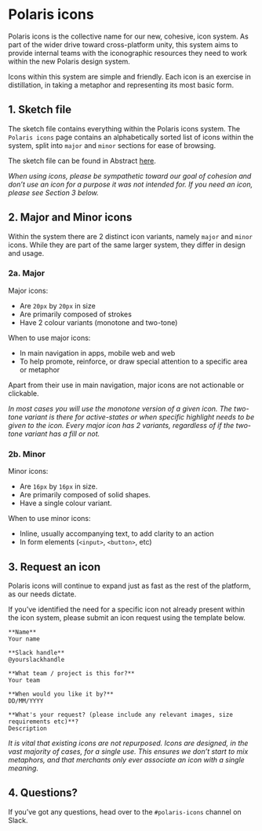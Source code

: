 # Polaris icons

Polaris icons is the collective name for our new, cohesive, icon system. As part of the wider drive toward cross-platform unity, this system aims to provide internal teams with the iconographic resources they need to work within the new Polaris design system.

Icons within this system are simple and friendly. Each icon is an exercise in distillation, in taking a metaphor and representing its most basic form.

## 1.	Sketch file

The sketch file contains everything within the Polaris icons system. The `Polaris icons` page contains an alphabetically sorted list of icons within the system, split into `major` and `minor` sections for ease of browsing.

The sketch file can be found in Abstract [here](https://share.abstractapp.com/f348c474-832c-4032-8867-4c84286d8666).

_When using icons, please be sympathetic toward our goal of cohesion and don’t use an icon for a purpose it was not intended for. If you need an icon, please see *Section 3* below._

## 2.	Major and Minor icons

Within the system there are 2 distinct icon variants, namely `major` and `minor` icons. While they are part of the same larger system, they differ in design and usage.

### 2a.	Major

Major icons:

* Are `20px` by `20px` in size
* Are primarily composed of strokes
* Have 2 colour variants (monotone and two-tone)

When to use major icons:

* In main navigation in apps, mobile web and web
* To help promote, reinforce, or draw special attention to a specific area or metaphor

Apart from their use in main navigation, major icons are not actionable or clickable.

_In most cases you will use the monotone version of a given icon. The two-tone variant is there for active-states or when specific highlight needs to be given to the icon. Every major icon has 2 variants, regardless of if the two-tone variant has a fill or not._

### 2b. Minor

Minor icons:

* Are `16px` by `16px` in size.
* Are primarily composed of solid shapes.
* Have a single colour variant.

When to use minor icons:

* Inline, usually accompanying text, to add clarity to an action
* In form elements (`<input>`, `<button>`, etc)

## 3.	Request an icon

Polaris icons will continue to expand just as fast as the rest of the platform, as our needs dictate.

If you’ve identified the need for a specific icon not already present within the icon system, please submit an icon request using the template below.

```
**Name**
Your name

**Slack handle**
@yourslackhandle

**What team / project is this for?**
Your team

**When would you like it by?** 
DD/MM/YYYY

**What's your request? (please include any relevant images, size requirements etc)**?
Description
```

_It is vital that existing icons are not repurposed. Icons are designed, in the vast majority of cases, for a single use. This ensures we don’t start to mix metaphors, and that merchants only ever associate an icon with a single meaning._

## 4.	Questions?

If you’ve got any questions, head over to the `#polaris-icons` channel on Slack.
